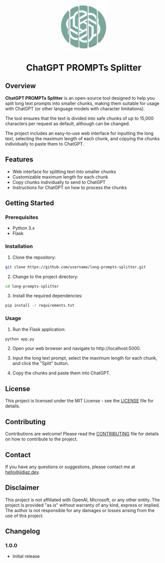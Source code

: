 <p align="center">
  <img src="static/chatgpt_prompt_splitter.png" width="150" alt="Long PROMPTs Splitter for ChatGPT" />
  <h1 align="center">ChatGPT PROMPTs Splitter</h1>
</p>

## Overview

**ChatGPT PROMPTs Splitter** is an open-source tool designed to help you split long text prompts into smaller chunks, making them suitable for usage with ChatGPT (or other language models with character limitations).

The tool ensures that the text is divided into safe chunks of up to 15,000 characters per request as default, although can be changed.

The project includes an easy-to-use web interface for inputting the long text, selecting the maximum length of each chunk, and copying the chunks individually to paste them to ChatGPT.

## Features

- Web interface for splitting text into smaller chunks
- Customizable maximum length for each chunk
- Copy chunks individually to send to ChatGPT
- Instructions for ChatGPT on how to process the chunks

## Getting Started

### Prerequisites

- Python 3.x
- Flask

### Installation

1. Clone the repository:

```bash
git clone https://github.com/username/long-prompts-splitter.git
```
2. Change to the project directory:

```bash
cd long-prompts-splitter
```
3. Install the required dependencies:

```bash
pip install -r requirements.txt
```
### Usage

1. Run the Flask application:

```bash
python app.py
```

2. Open your web browser and navigate to http://localhost:5000.

3. Input the long text prompt, select the maximum length for each chunk, and click the "Split" button.

4. Copy the chunks and paste them into ChatGPT.

## License

This project is licensed under the MIT License - see the [LICENSE](LICENSE) file for details.

## Contributing

Contributions are welcome! Please read the [CONTRIBUTING](CONTRIBUTING.md) file for details on how to contribute to the project.


## Contact

If you have any questions or suggestions, please contact me at [
hello@jjdiaz.dev](mailto:hello@jjdiaz.dev).

## Disclaimer

This project is not affiliated with OpenAI, Microsoft, or any other entity. The project is provided "as is" without warranty of any kind, express or implied. The author is not responsible for any damages or losses arising from the use of this project.

## Changelog

### 1.0.0

- Initial release